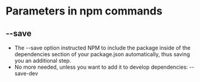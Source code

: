 # Parameters in npm commands
## --save
- The --save option instructed NPM to include the package inside of the dependencies section of your package.json automatically, thus saving you an additional step.
- No more needed, unless you want to add it to develop dependencies: --save-dev
